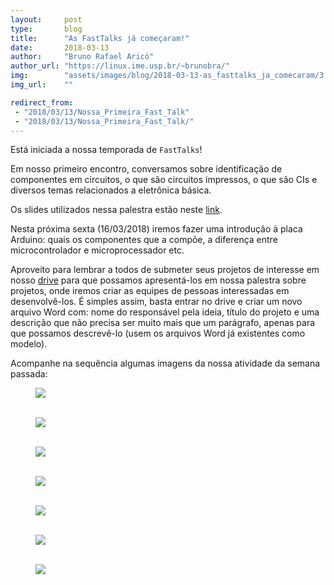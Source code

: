 ```yaml
---
layout:     post
type:       blog
title:      "As FastTalks já começaram!"
date:       2018-03-13
author:     "Bruno Rafael Aricó"
author_url: "https://linux.ime.usp.br/~brunobra/"
img:        "assets/images/blog/2018-03-13-as_fasttalks_ja_comecaram/3.jpg"
img_url:    ""

redirect_from:
 - "2018/03/13/Nossa_Primeira_Fast_Talk"
 - "2018/03/13/Nossa_Primeira_Fast_Talk/"
---
```


Está iniciada a nossa temporada de `FastTalks`!

Em nosso primeiro encontro, conversamos sobre identificação de componentes em circuitos, o que são circuitos impressos, o que são CIs e diversos temas relacionados a eletrônica básica.

Os slides utilizados nessa palestra estão neste [link](https://drive.google.com/open?id=1480R9aSB2fPoG_Na-zMtsi3h-fNKzdGClYHjOwrPLeM).

Nesta próxima sexta (16/03/2018) iremos fazer uma introdução à placa Arduino: quais os componentes que a compõe, a diferença entre microcontrolador e microprocessador etc.

Aproveito para lembrar a todos de submeter seus projetos de interesse em nosso [drive](https://drive.google.com/folderview?id=1c-xMwWushRc0VvC0N--Ik5sJ2LLHII_F) para que possamos apresentá-los em nossa palestra sobre projetos, onde iremos criar as equipes de pessoas interessadas em desenvolvê-los. É simples assim, basta entrar no drive e criar um novo arquivo Word com: nome do responsável pela ideia, título do projeto e uma descrição que não precisa ser muito mais que um parágrafo, apenas para que possamos descrevê-lo (usem os arquivos Word já existentes como modelo).

Acompanhe na sequência algumas imagens da nossa atividade da semana passada:

<div class="img-container">
  <figure>
    <img src="{{ site.baseurl }}/assets/images/blog/2018-03-13-as_fasttalks_ja_comecaram/1.jpg">
    <figcaption>&nbsp;</figcaption>
  </figure>
  <figure>
    <img src="{{ site.baseurl }}/assets/images/blog/2018-03-13-as_fasttalks_ja_comecaram/2.jpg">
    <figcaption>&nbsp;</figcaption>
  </figure>
  <figure>
    <img src="{{ site.baseurl }}/assets/images/blog/2018-03-13-as_fasttalks_ja_comecaram/3.jpg">
    <figcaption>&nbsp;</figcaption>
  </figure>
  <figure>
    <img src="{{ site.baseurl }}/assets/images/blog/2018-03-13-as_fasttalks_ja_comecaram/4.jpg">
    <figcaption>&nbsp;</figcaption>
  </figure>
  <figure>
    <img src="{{ site.baseurl }}/assets/images/blog/2018-03-13-as_fasttalks_ja_comecaram/5.jpg">
    <figcaption>&nbsp;</figcaption>
  </figure>
  <figure>
    <img src="{{ site.baseurl }}/assets/images/blog/2018-03-13-as_fasttalks_ja_comecaram/6.jpg">
    <figcaption>&nbsp;</figcaption>
  </figure>
  <figure>
    <img src="{{ site.baseurl }}/assets/images/blog/2018-03-13-as_fasttalks_ja_comecaram/7.jpg">
    <figcaption>&nbsp;</figcaption>
  </figure>
</div>
